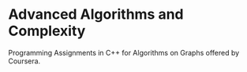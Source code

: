 # Advanced Algorithms and Complexity 
Programming Assignments in C++ for Algorithms on Graphs offered by Coursera.

